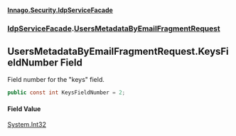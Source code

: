 #### [Innago\.Security\.IdpServiceFacade](../../index.md 'index')
### [IdpServiceFacade](../index.md 'IdpServiceFacade').[UsersMetadataByEmailFragmentRequest](index.md 'IdpServiceFacade\.UsersMetadataByEmailFragmentRequest')

## UsersMetadataByEmailFragmentRequest\.KeysFieldNumber Field

Field number for the "keys" field\.

```csharp
public const int KeysFieldNumber = 2;
```

#### Field Value
[System\.Int32](https://learn.microsoft.com/en-us/dotnet/api/system.int32 'System\.Int32')